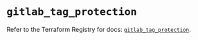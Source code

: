 # `gitlab_tag_protection`

Refer to the Terraform Registry for docs: [`gitlab_tag_protection`](https://registry.terraform.io/providers/gitlabhq/gitlab/17.4.0/docs/resources/tag_protection).
